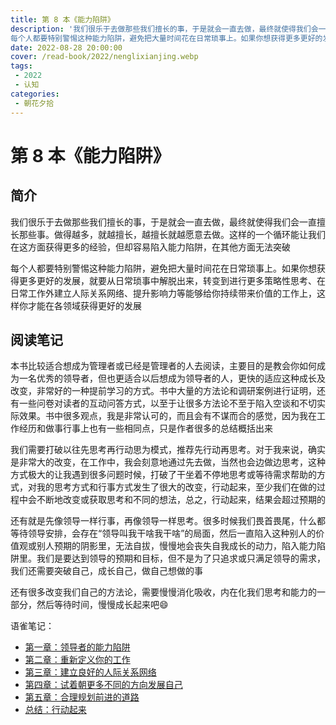 ```yaml
---
title: 第 8 本《能力陷阱》
description: '我们很乐于去做那些我们擅长的事，于是就会一直去做，最终就使得我们会一直擅长那些事。做得越多，就越擅长，越擅长就越愿意去做。这样的一个循环能让我们在这方面获得更多的经验，但却容易陷入能力陷阱，在其他方面无法突破
每个人都要特别警惕这种能力陷阱，避免把大量时间花在日常琐事上。如果你想获得更多更好的发展，就要从日常琐事中解脱出来，转变到进行更多策略性思考、在日常工作外建立人际关系网络、提升影响力等能够给你持续带来价值的工作上，这样你才能在各领域获得更好的发展'
date: 2022-08-28 20:00:00
cover: /read-book/2022/nenglixianjing.webp
tags:
 - 2022
 - 认知
categories:
 - 朝花夕拾
---
```

# 第 8 本《能力陷阱》

## 简介
我们很乐于去做那些我们擅长的事，于是就会一直去做，最终就使得我们会一直擅长那些事。做得越多，就越擅长，越擅长就越愿意去做。这样的一个循环能让我们在这方面获得更多的经验，但却容易陷入能力陷阱，在其他方面无法突破

每个人都要特别警惕这种能力陷阱，避免把大量时间花在日常琐事上。如果你想获得更多更好的发展，就要从日常琐事中解脱出来，转变到进行更多策略性思考、在日常工作外建立人际关系网络、提升影响力等能够给你持续带来价值的工作上，这样你才能在各领域获得更好的发展
## 阅读笔记
本书比较适合想成为管理者或已经是管理者的人去阅读，主要目的是教会你如何成为一名优秀的领导者，但也更适合以后想成为领导者的人，更快的适应这种成长及改变，非常好的一种提前学习的方式。书中大量的方法论和调研案例进行证明，还有一些问卷对读者的互动问答方式，以至于让很多方法论不至于陷入空谈和不切实际效果。书中很多观点，我是非常认可的，而且会有不谋而合的感觉，因为我在工作经历和做事行事上也有一些相同点，只是作者很多的总结概括出来

我们需要打破以往先思考再行动思为模式，推荐先行动再思考。对于我来说，确实是非常大的改变，在工作中，我会刻意地通过先去做，当然也会边做边思考，这种方式极大的让我遇到很多问题时候，打破了干坐着不停地思考或等待需求帮助的方式，对我的思考方式和行事方式发生了很大的改变，行动起来，至少我们在做的过程中会不断地改变或获取思考和不同的想法，总之，行动起来，结果会超过预期的

还有就是先像领导一样行事，再像领导一样思考。很多时候我们畏首畏尾，什么都等待领导安排，会存在“领导叫我干啥我干啥”的局面，然后一直陷入这种别人的价值观或别人预期的阴影里，无法自拔，慢慢地会丧失自我成长的动力，陷入能力陷阱里。我们是要达到领导的预期和目标，但不是为了只追求或只满足领导的需求，我们还需要突破自己，成长自己，做自己想做的事

还有很多改变我们自己的方法论，需要慢慢消化吸收，内在化我们思考和能力的一部分，然后等待时间，慢慢成长起来吧😄

语雀笔记：
- [第一章：领导者的能力陷阱](https://www.yuque.com/super456/qoriag/lu23na)
- [第二章：重新定义你的工作](https://www.yuque.com/super456/qoriag/id0scm)
- [第三章：建立良好的人际关系网络](https://www.yuque.com/super456/qoriag/wsxacr)
- [第四章：试着朝更多不同的方向发展自己](https://www.yuque.com/super456/qoriag/vd3g9h)
- [第五章：合理规划前进的道路](https://www.yuque.com/super456/qoriag/nade7u)
- [总结：行动起来](https://www.yuque.com/super456/qoriag/as8ng9)
